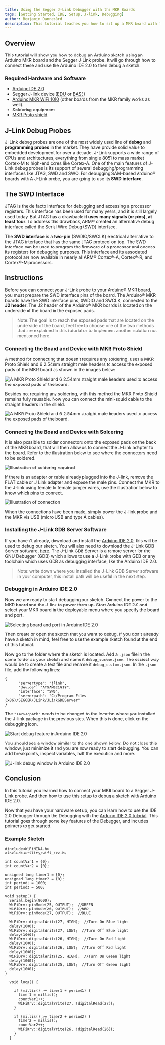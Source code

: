 ```yaml
---
title: Using the Segger J-Link Debugger with the MKR Boards
tags: [Getting Started, IDE, Setup, J-link, Debugging]
author: Benjamin Dannegård
description: This tutorial teaches you how to set up a MKR board with the Segger J-link debugger.
---
```


## Overview
This tutorial will show you how to debug an Arduino sketch using an Arduino MKR board and the Segger J-Link probe. It will go through how to connect these and use the Arduino IDE 2.0 to then debug a sketch.

### Required Hardware and Software
-   [Arduino IDE 2.0](https://www.arduino.cc/en/software#experimental-software)
-   Segger J-link device ([EDU](https://store.arduino.cc/j-link-edu) or [BASE](https://store.arduino.cc/j-link-base))
-   [Arduino MKR WiFi 1010](https://store.arduino.cc/mkr-wifi-1010) (other boards from the MKR family works as well).
-   Soldering equipment
-   [MKR Proto shield](https://store.arduino.cc/mkr-proto-shield)

## J-Link Debug Probes

J-Link debug probes are one of the most widely used line of **debug** and **programming probes** in the market. They have provide solid value to embedded development for over a decade. J-Link supports a wide range of CPUs and architectures, everything from single 8051 to mass market Cortex-M to high-end cores like Cortex-A. One of the main features of J-Link debug probes is its support of several debugging/programming interfaces like JTAG, SWD and SWO. For debugging SAM-based Arduino® boards with A J-Link probe, you are going to use its **SWD interface**.

## The SWD Interface

JTAG is the de facto interface for debugging and accessing a processor registers. This interface has been used for many years, and it is still largely used today. But JTAG has a drawback: **it uses many signals (or pins), at least four**. To address this drawback, ARM® created an alternative debug interface called the Serial Wire Debug (SWD) interface.

The **SWD interface** is a **two-pin** (SWDIO/SWCLK) electrical alternative to the JTAG interface that has the same JTAG protocol on top. The SWD interface can be used to program the firmware of a processor and access its registers for debugging purposes. This interface and its associated protocol are now available in nearly all ARM® Cortex®-A, Cortex®-R, and Cortex®-M processors.

## Instructions

Before you can connect your J-Link probe to your Arduino® MKR board, you must prepare the SWD interface pins of the board. The Arduino® MKR boards have the SWD interface pins, SWDIO and SWCLK, connected to the **J2 header**. The J2 header of the Arduino® MKR boards is located on the underside of the board in the exposed pads. 

> Note: The goal is to reach the exposed pads that are located on the underside of the board, feel free to choose one of the two methods that are explained in this tutorial or to implement another solution not mentioned here.

### Connecting the Board and Device with MKR Proto Shield

A method for connecting that doesn't requires any soldering, uses a MKR Proto Shield and 6 2.54mm straight male headers to access the exposed pads of the MKR board as shown in the images below:

![A MKR Proto Shield and 6 2.54mm straight male headers used to access the exposed pads of the board.](assets/mkr_jlink_shield_connection_first.png)

Besides not requiring any soldering, with this method the MKR Proto Shield remains fully reusable. Now you can connect the mini-squid cable to the straight headers in the shield.

![A MKR Proto Shield and 6 2.54mm straight male headers used to access the exposed pads of the board.](assets/mkr_jlink_shield_connection_second.png)

### Connecting the Board and Device with Soldering

It is also possible to solder connectors onto the exposed pads on the back of the MKR board, that will then allow us to connect the J-Link adapter to the board. Refer to the illustration below to see where the connectors need to be soldered. 

![Illustration of soldering required](assets/mkr_jlink_soldered_illustration.png)

If there is an adapter or cable already plugged into the J-link, remove the FLAT cable or J Link adapter and expose the male pins. Connect the MKR to the J-link using female to female jumper wires, use the illustration below to know which pins to connect.

![Illustration of connection](assets/mkr_jlink_connection_illustration.png)

When the connections have been made, simply power the J-link probe and the MKR via USB (micro USB and type A cables).

### Installing the J-Link GDB Server Software

If you haven't already, download and install the [Arduino IDE 2.0](https://www.arduino.cc/en/software), this will be used to debug our sketch. You will also need to download the J-Link GDB Server software, [here](https://www.segger.com/products/debug-probes/j-link/tools/j-link-gdb-server/about-j-link-gdb-server/). The J-Link GDB Server is a remote server for the GNU Debugger (GDB) which allows to use a J-Link probe with GDB or any toolchain which uses GDB as debugging interface, like the Arduino IDE 2.0.

> Note: write down where you installed the J-Link GDB Server software in your computer, this install path will be useful in the next step.

### Debugging in Arduino IDE 2.0

Now we are ready to start debugging our sketch. Connect the power to the MKR board and the J-link to power them up. Start Arduino IDE 2.0 and select your MKR board in the deployable menu where you specify the board and port.

![Selecting board and port in Arduino IDE 2.0](assets/mkr_jlink_IDE_board_select.png)

Then create or open the sketch that you want to debug. If you don't already have a sketch in mind, feel free to use the example sketch found at the end of this tutorial.

Now go to the folder where the sketch is located. Add a `.json` file in the same folder as your sketch and name it `debug_custom.json`. The easiest way would be to create a text file and rename it `debug_custom.json`. In the `.json` file, add the following lines: 

```arduino
{
      "servertype": "jlink",     
      "device": "ATSAMD21G18",
      "interface": "SWD",
      "serverpath": "C:/Program Files (x86)/SEGGER/JLink/JLinkGDBServer"
}
```

The `"serverpath"` needs to be changed to the location where you installed the J-link package in the previous step. When this is done, click on the debugging icon.

![Start debug feature in Arduino IDE 2.0](assets/mkr_jlink_IDE_debugging_button.png)

You should see a window similar to the one shown below. Do not close this window, just minimize it and you are now ready to start debugging. You can add breakpoints, inspect variables, halt the execution and more.

![J-link debug window in Arduino IDE 2.0](assets/mkr_jlink_IDE_debugging_window.png)

## Conclusion

In this tutorial you learned how to connect your MKR board to a Segger J-Link probe. And then how to use this setup to debug a sketch with Arduino IDE 2.0.

Now that you have your hardware set up, you can learn how to use the IDE 2.0 Debugger through the Debugging with the [Arduino IDE 2.0 tutorial](https://docs.arduino.cc/software/ide-v2/tutorials/ide-v2-debugger). This tutorial goes through some key features of the Debugger, and includes pointers to get started.

### Example Sketch

```arduino
#include<WiFiNINA.h>
#include<utility/wifi_drv.h>

int countVar1 = {0};
int countVar2 = {0};

unsigned long timer1 = {0};
unsigned long timer2 = {0};
int period1 = 1000;
int period2 = 500;

void setup() {
  Serial.begin(9600);
  WiFiDrv::pinMode(25, OUTPUT);  //GREEN
  WiFiDrv::pinMode(26, OUTPUT);  //RED
  WiFiDrv::pinMode(27, OUTPUT);  //BLUE

  WiFiDrv::digitalWrite(27, HIGH);  //Turn On Blue light
  delay(1000);
  WiFiDrv::digitalWrite(27, LOW);  //Turn Off Blue light
  delay(1000);
  WiFiDrv::digitalWrite(26, HIGH);  //Turn On Red light
  delay(1000);
  WiFiDrv::digitalWrite(26, LOW);  //Turn Off Red light
  delay(1000);
  WiFiDrv::digitalWrite(25, HIGH);  //Turn On Green light
  delay(1000);
  WiFiDrv::digitalWrite(25, LOW);  //Turn Off Green light
  delay(1000);
}

  void loop() {

    if (millis() >= timer1 + period1) {
      timer1 = millis();
      countVar1++;
      WiFiDrv::digitalWrite(27, !digitalRead(27));
    }

    if (millis() >= timer2 + period2) {
      timer2 = millis();
      countVar2++;
      WiFiDrv::digitalWrite(26, !digitalRead(26));
    }
  }
```
